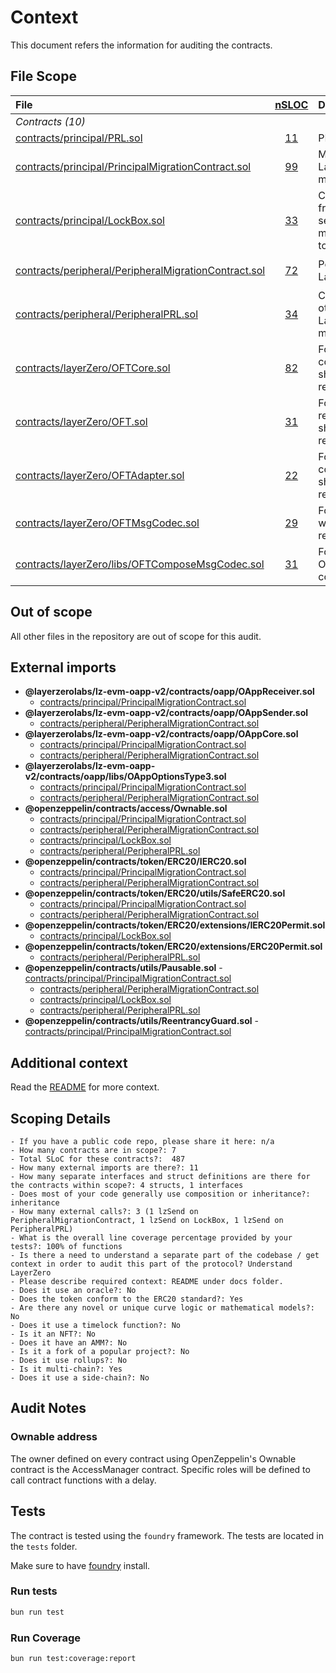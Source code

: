 # Context

This document refers the information for auditing the contracts.

## File Scope

| File                                                                                                                                                                  |     [nSLOC](# "(nSLOC, nLines, Lines)")     | Description                                                                                                                                           | Libraries                                                                                                                                                                                                                                                                                                                          |
| :-------------------------------------------------------------------------------------------------------------------------------------------------------------------- | :-----------------------------------------: | :---------------------------------------------------------------------------------------------------------------------------------------------------- | :--------------------------------------------------------------------------------------------------------------------------------------------------------------------------------------------------------------------------------------------------------------------------------------------------------------------------------- |
| _Contracts (10)_                                                                                                                                                      |                                             |                                                                                                                                                       |                                                                                                                                                                                                                                                                                                                                    |
| [contracts/principal/PRL.sol](https://github.com/parallel-protocol/prl-token/blob/main/contracts/principal/PRL.sol)                                                   |  [11](# "(nSLOC:11, nLines:18, Lines:18)")  | PRL token contract.                                                                                                                                   | [`@openzeppelin/*`](https://openzeppelin.com/contracts/)                                                                                                                                                                                                                                                                           |
| [contracts/principal/PrincipalMigrationContract.sol](https://github.com/parallel-protocol/prl-token/blob/main/contracts/principal/PrincipalMigrationContract.sol)     | [99](# "(nSLOC:99, nLines:219, Lines:250)") | Main migration contract that receives LayerZero messages, handling the migration from Mimo to PRL token.                                              | [`@openzeppelin/*`](https://openzeppelin.com/contracts/) [`@layerzerolabs/lz-evm-oapp-v2/*`](https://github.com/LayerZero-Labs/LayerZero-v2/tree/417cbb9eb68a4f678490d18728973c8c99f3f017/packages/layerzero-v2/evm/oapp)                                                                                                          |
| [contracts/principal/LockBox.sol](https://github.com/parallel-protocol/prl-token/blob/main/contracts/principal/LockBox.sol)                                           | [33](# "(nSLOC:33, nLines:87, Lines:110)")  | Contract that allow PRL to be bridged from the main chain to others chain, sends and receives LayerZero messages, handling the transfer of PRL token. | [`@openzeppelin/*`](https://openzeppelin.com/contracts/) [`@layerzerolabs/lz-evm-oapp-v2/*`](https://github.com/LayerZero-Labs/LayerZero-v2/tree/417cbb9eb68a4f678490d18728973c8c99f3f017/packages/layerzero-v2/evm) [`contracts/layerZero/*`](https://github.com/parallel-protocol/prl-token/blob/main/contracts/layerZero/)      |
| [contracts/peripheral/PeripheralMigrationContract.sol](https://github.com/parallel-protocol/prl-token/blob/main/contracts/peripheral/PeripheralMigrationContract.sol) | [72](# "(nSLOC:72, nLines:165, Lines:195)") | Peripheral migration contract that send LayerZero messages.                                                                                           | [`@openzeppelin/*`](https://openzeppelin.com/contracts/) [`@layerzerolabs/lz-evm-oapp-v2/*`](https://github.com/LayerZero-Labs/LayerZero-v2/tree/417cbb9eb68a4f678490d18728973c8c99f3f017/packages/layerzero-v2/evm/oapp)                                                                                                          |
| [contracts/peripheral/PeripheralPRL.sol](https://github.com/parallel-protocol/prl-token/blob/main/contracts/peripheral/PeripheralPRL.sol)                             | [34](# "(nSLOC:34, nLines:83, Lines:106)")  | Contract that allow PRL to be bridged to others chain, sends and receives LayerZero messages, handling the minting/burning of PRL token.              | [`@openzeppelin/*`](https://openzeppelin.com/contracts/) [`@layerzerolabs/lz-evm-oapp-v2/*`](https://github.com/LayerZero-Labs/LayerZero-v2/tree/417cbb9eb68a4f678490d18728973c8c99f3f017/packages/layerzero-v2/evm/oapp) [`contracts/layerZero/*`](https://github.com/parallel-protocol/prl-token/blob/main/contracts/layerZero/) |
| [contracts/layerZero/OFTCore.sol](https://github.com/parallel-protocol/prl-token/blob/main/contracts/layerZero/OFTCore.sol)                                           | [82](# "(nSLOC:82, nLines:247, Lines:324)") | Fork of LayerZero's OFTCore with all code related to sharedDecimals/decimalConversionRate removed                                                     | [`@openzeppelin/*`](https://openzeppelin.com/contracts/) [`@layerzerolabs/lz-evm-oapp-v2/*`](https://github.com/LayerZero-Labs/LayerZero-v2/tree/417cbb9eb68a4f678490d18728973c8c99f3f017/packages/layerzero-v2/evm/oapp)                                                                                                          |
| [contracts/layerZero/OFT.sol](https://github.com/parallel-protocol/prl-token/blob/main/contracts/layerZero/OFT.sol)                                                   |  [31](# "(nSLOC:31, nLines:72, Lines:91)")  | Fork of LayerZero's OFT with all code related to sharedDecimals/decimalConversionRate removed                                                         | [`@openzeppelin/*`](https://openzeppelin.com/contracts/) [`@layerzerolabs/lz-evm-oapp-v2/*`](https://github.com/LayerZero-Labs/LayerZero-v2/tree/417cbb9eb68a4f678490d18728973c8c99f3f017/packages/layerzero-v2/evm/oapp)                                                                                                          |
| [contracts/layerZero/OFTAdapter.sol](https://github.com/parallel-protocol/prl-token/blob/main/contracts/layerZero/OFTAdapter.sol)                                     |  [22](# "(nSLOC:22, nLines:72, Lines:91)")  | Fork of LayerZero's OFTAdapter with all code related to sharedDecimals/decimalConversionRate removed                                                  | [`@openzeppelin/*`](https://openzeppelin.com/contracts/) [`@layerzerolabs/lz-evm-oapp-v2/*`](https://github.com/LayerZero-Labs/LayerZero-v2/tree/417cbb9eb68a4f678490d18728973c8c99f3f017/packages/layerzero-v2/evm/oapp)                                                                                                          |
| [contracts/layerZero/OFTMsgCodec.sol](https://github.com/parallel-protocol/prl-token/blob/main/contracts/layerZero/libs/OFTMsgCodec.sol)                              |  [29](# "(nSLOC:29, nLines:68, Lines:76)")  | Fork of LayerZero's OFTMsgCodec lib with all code related to shared decimals removed                                                                  |                                                                                                                                                                                                                                                                                                                                    |
| [contracts/layerZero/libs/OFTComposeMsgCodec.sol](https://github.com/parallel-protocol/prl-token/blob/main/contracts/layerZero/libs/OFTComposeMsgCodec.sol)           |  [31](# "(nSLOC:31, nLines:73, Lines:82)")  | Fork of LayerZero's OFTComposeMsgCodec lib with all code related to local desimals removed                                                            |

## Out of scope

All other files in the repository are out of scope for this audit.

## External imports

- **@layerzerolabs/lz-evm-oapp-v2/contracts/oapp/OAppReceiver.sol**
  - [contracts/principal/PrincipalMigrationContract.sol](https://github.com/parallel-protocol/prl-token/blob/main/contracts/principal/PrincipalMigrationContract.sol)
- **@layerzerolabs/lz-evm-oapp-v2/contracts/oapp/OAppSender.sol**
  - [contracts/peripheral/PeripheralMigrationContract.sol](https://github.com/parallel-protocol/prl-token/blob/main/contracts/peripheral/PeripheralMigrationContract.sol)
- **@layerzerolabs/lz-evm-oapp-v2/contracts/oapp/OAppCore.sol**
  - [contracts/principal/PrincipalMigrationContract.sol](https://github.com/parallel-protocol/prl-token/blob/main/contracts/principal/PrincipalMigrationContract.sol)
  - [contracts/peripheral/PeripheralMigrationContract.sol](https://github.com/parallel-protocol/prl-token/blob/main/contracts/peripheral/PeripheralMigrationContract.sol)
- **@layerzerolabs/lz-evm-oapp-v2/contracts/oapp/libs/OAppOptionsType3.sol**
  - [contracts/principal/PrincipalMigrationContract.sol](https://github.com/parallel-protocol/prl-token/blob/main/contracts/principal/PrincipalMigrationContract.sol)
  - [contracts/peripheral/PeripheralMigrationContract.sol](https://github.com/parallel-protocol/prl-token/blob/main/contracts/peripheral/PeripheralMigrationContract.sol)
- **@openzeppelin/contracts/access/Ownable.sol**
  - [contracts/principal/PrincipalMigrationContract.sol](https://github.com/parallel-protocol/prl-token/blob/main/contracts/principal/PrincipalMigrationContract.sol)
  - [contracts/peripheral/PeripheralMigrationContract.sol](https://github.com/parallel-protocol/prl-token/blob/main/contracts/peripheral/PeripheralMigrationContract.sol)
  - [contracts/principal/LockBox.sol](https://github.com/parallel-protocol/prl-token/blob/main/contracts/principal/LockBox.sol)
  - [contracts/peripheral/PeripheralPRL.sol](https://github.com/parallel-protocol/prl-token/blob/main/contracts/peripheral/PeripheralPRL.sol)
- **@openzeppelin/contracts/token/ERC20/IERC20.sol**
  - [contracts/principal/PrincipalMigrationContract.sol](https://github.com/parallel-protocol/prl-token/blob/main/contracts/principal/PrincipalMigrationContract.sol)
  - [contracts/peripheral/PeripheralMigrationContract.sol](https://github.com/parallel-protocol/prl-token/blob/main/contracts/peripheral/PeripheralMigrationContract.sol)
- **@openzeppelin/contracts/token/ERC20/utils/SafeERC20.sol**
  - [contracts/principal/PrincipalMigrationContract.sol](https://github.com/parallel-protocol/prl-token/blob/main/contracts/principal/PrincipalMigrationContract.sol)
  - [contracts/peripheral/PeripheralMigrationContract.sol](https://github.com/parallel-protocol/prl-token/blob/main/contracts/peripheral/PeripheralMigrationContract.sol)
- **@openzeppelin/contracts/token/ERC20/extensions/IERC20Permit.sol**
  - [contracts/principal/LockBox.sol](https://github.com/parallel-protocol/prl-token/blob/main/contracts/principal/LockBox.sol)
- **@openzeppelin/contracts/token/ERC20/extensions/ERC20Permit.sol**
  - [contracts/peripheral/PeripheralPRL.sol](https://github.com/parallel-protocol/prl-token/blob/main/contracts/peripheral/PeripheralPRL.sol)
- **@openzeppelin/contracts/utils/Pausable.sol** -[contracts/principal/PrincipalMigrationContract.sol](https://github.com/parallel-protocol/prl-token/blob/main/contracts/principal/PrincipalMigrationContract.sol)
  - [contracts/peripheral/PeripheralMigrationContract.sol](https://github.com/parallel-protocol/prl-token/blob/main/contracts/peripheral/PeripheralMigrationContract.sol)
  - [contracts/principal/LockBox.sol](https://github.com/parallel-protocol/prl-token/blob/main/contracts/principal/LockBox.sol)
  - [contracts/peripheral/PeripheralPRL.sol](https://github.com/parallel-protocol/prl-token/blob/main/contracts/peripheral/PeripheralPRL.sol)
- **@openzeppelin/contracts/utils/ReentrancyGuard.sol** -[contracts/principal/PrincipalMigrationContract.sol](https://github.com/parallel-protocol/prl-token/blob/main/contracts/principal/PrincipalMigrationContract.sol)

## Additional context

Read the [README](../README.md) for more context.

## Scoping Details

```text
- If you have a public code repo, please share it here: n/a
- How many contracts are in scope?: 7
- Total SLoC for these contracts?:  487
- How many external imports are there?: 11
- How many separate interfaces and struct definitions are there for the contracts within scope?: 4 structs, 1 interfaces
- Does most of your code generally use composition or inheritance?: inheritance
- How many external calls?: 3 (1 lzSend on PeripheralMigrationContract, 1 lzSend on LockBox, 1 lzSend on PeripheralPRL)
- What is the overall line coverage percentage provided by your tests?: 100% of functions
- Is there a need to understand a separate part of the codebase / get context in order to audit this part of the protocol? Understand LayerZero
- Please describe required context: README under docs folder.
- Does it use an oracle?: No
- Does the token conform to the ERC20 standard?: Yes
- Are there any novel or unique curve logic or mathematical models?: No
- Does it use a timelock function?: No
- Is it an NFT?: No
- Does it have an AMM?: No
- Is it a fork of a popular project?: No
- Does it use rollups?: No
- Is it multi-chain?: Yes
- Does it use a side-chain?: No
```

## Audit Notes

### Ownable address

The owner defined on every contract using OpenZeppelin's Ownable contract is the AccessManager contract. Specific roles
will be defined to call contract functions with a delay.

## Tests

The contract is tested using the `foundry` framework. The tests are located in the `tests` folder.

Make sure to have [foundry](https://book.getfoundry.sh/getting-started/installation) install.

### Run tests

```bash
bun run test
```

### Run Coverage

```bash
bun run test:coverage:report
```

